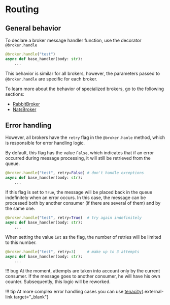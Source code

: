 # Routing

## General behavior

To declare a broker message handler function, use the decorator `@broker.handle`

```python
@broker.handle("test")
async def base_handler(body: str):
    ...
```

This behavior is similar for all brokers, however, the parameters passed to `@broker.handle` are specific for each broker.

To learn more about the behavior of specialized brokers, go to the following sections:

* [RabbitBroker](../../../rabbit/1_routing)
* [NatsBroker](../../../nats/2_routing)

## Error handling

However, all brokers have the `retry` flag in the `@broker.hanle` method, which is responsible for error handling logic.

By default, this flag has the value `False`, which indicates that if an error occurred during message processing, it will still be retrieved from the queue.

```python
@broker.handle("test", retry=False) # don't handle exceptions
async def base_handler(body: str):
    ...
```

If this flag is set to `True`, the message will be placed back in the queue indefinitely when an error occurs. In this case, the message can be processed both by another consumer (if there are several of them) and by the same one.

```python
@broker.handle("test", retry=True)  # try again indefinitely
async def base_handler(body: str):
    ...
```

When setting the value `int` as the flag, the number of retries will be limited to this number.

```python
@broker.handle("test", retry=3)     # make up to 3 attempts
async def base_handler(body: str):
    ...
```

!!! bug
    At the moment, attempts are taken into account only by the current consumer. If the message goes to another consumer, he will have his own counter.
    Subsequently, this logic will be reworked.

!!! tip
    At more complex error handling cases you can use [tenacity](https://tenacity.readthedocs.io/en/latest/){.external-link target="_blank"}